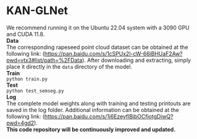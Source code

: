 # KAN-GLNet
We recommend running it on the Ubuntu 22.04 system with a 3090 GPU and CUDA 11.8.<br>
**Data**<br>
The corresponding rapeseed point cloud dataset can be obtained at the following link: (https://pan.baidu.com/s/1cSPUx2l-cW-66iBHUaF2Aw?pwd=vtx3#list/path=%2FData). After downloading and extracting, simply place it directly in the `data` directory of the model.<br>
**Train**<br>
`python train.py`<br>
**Test**<br>
`python test_semseg.py`<br>
**Log**<br>
The complete model weights along with training and testing printouts are saved in the log folder. Additional information can be obtained at the following link: (https://pan.baidu.com/s/1j6EzeyflBjbOCfjotgDiwQ?pwd=4gd2). <br>
**This code repository will be continuously improved and updated.**

